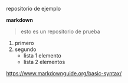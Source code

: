 repositorio de ejemplo 

**markdown**

> esto es un repositorio de prueba

1. primero
2. segundo
   - lista 1 elemento
   - lista 2 elementos
  
<https://www.markdownguide.org/basic-syntax/>

